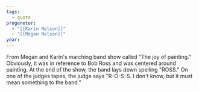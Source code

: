 ```yaml
---
tags:
  - quote
progenetor:
  - "[[Karin Nelson]]"
  - "[[Megan Nelson]]"
year:
---
```

From Megan and Karin's marching band show called "The joy of painting." Obviously, it was in reference to Bob Ross and was centered around painting. At the end of the show, the band lays down spelling "ROSS." On one of the judges tapes, the judge says "R-O-S-S. I don't know, but it must mean something to the band."